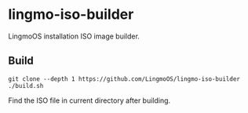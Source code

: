 # lingmo-iso-builder
LingmoOS installation ISO image builder.

## Build
```shell
git clone --depth 1 https://github.com/LingmoOS/lingmo-iso-builder
./build.sh
```
Find the ISO file in current directory after building.
